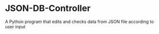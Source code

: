 # JSON-DB-Controller
A Python program that edits and checks data from JSON file according to user input
